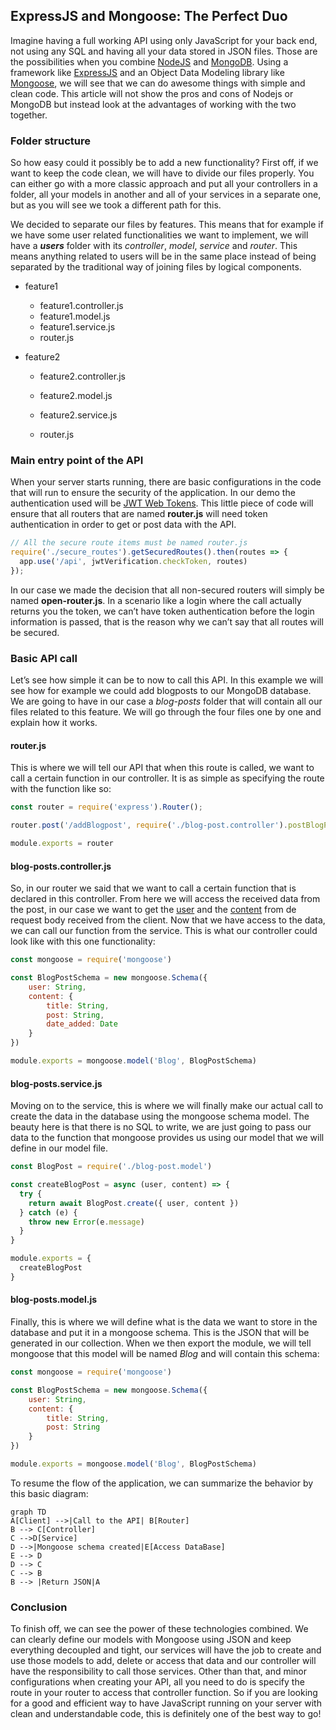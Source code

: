 ## ExpressJS and Mongoose: The Perfect Duo

Imagine having a full working API using only JavaScript for your back end, not using any SQL and having all your data stored in JSON files. Those are the possibilities when you combine [NodeJS](https://nodejs.org/en/) and [MongoDB](https://www.mongodb.com/). Using a framework like [ExpressJS](https://expressjs.com/) and an Object Data Modeling library like [Mongoose](https://mongoosejs.com/), we will see that we can do awesome things with simple and clean code. This article will not show the pros and cons of Nodejs or MongoDB but instead look at the advantages of working with the two together.



### Folder structure

So how easy could it possibly be to add a new functionality? First off, if we want to keep the code clean, we will have to divide our files properly. You can either go with a more classic approach and put all your controllers in a folder, all your models in another and all of your services in a separate one, but as you will see we took a different path for this.

We decided to separate our files by features. This means that for example if we have some user related functionalities we want to implement, we will have a ***users*** folder with its *controller*, *model*, *service* and *router*. This means anything related to users will be in the same place instead of being separated by the traditional way of joining files by logical components.

- feature1

  - feature1.controller.js
  - feature1.model.js
  - feature1.service.js
  - router.js

- feature2

  - feature2.controller.js

  - feature2.model.js

  - feature2.service.js

  - router.js

    

### Main entry point of the API

When your server starts running, there are basic configurations in the code that will run
to ensure the security of the application. In our demo the authentication used will be [JWT Web Tokens](https://jwt.io/). This little piece of code will ensure that all routers that are named **router.js** will need token authentication in order to get or post data with the API.

```javascript
// All the secure route items must be named router.js
require('./secure_routes').getSecuredRoutes().then(routes => {
  app.use('/api', jwtVerification.checkToken, routes)
});
```

In our case we made the decision that all non-secured routers will simply be named **open-router.js**. In a scenario like a login where the call actually returns you the token, we can’t
have token authentication before the login information is passed, that is the reason why we can’t say that all routes will be secured.



### Basic API call 

Let’s see how simple it can be to now to call this API. In this example we will see how for example we could add blogposts to our MongoDB database. We are going to have in our case a *blog-posts* folder that will contain all our files related to this feature. We will go through the four files one by one and explain how it works.



#### router.js

This is where we will tell our API that when this route is called, we want to call a certain function in our controller. It is as simple as specifying the route with the function like so: 

```javascript
const router = require('express').Router();

router.post('/addBlogpost', require('./blog-post.controller').postBlogPost)

module.exports = router
```



#### blog-posts.controller.js

So, in our router we said that we want to call a certain function that is declared in this controller. From here we will access the received data from the post, in our case we want to get the <u>user</u> and the <u>content</u> from de request body received from the client. Now that we have access to the data, we can call our function from the service. This is what our controller could look like with this one functionality:

```javascript
const mongoose = require('mongoose')

const BlogPostSchema = new mongoose.Schema({
    user: String,
    content: {
        title: String,
        post: String,
        date_added: Date
    }
})

module.exports = mongoose.model('Blog', BlogPostSchema)

```



#### blog-posts.service.js

Moving on to the service, this is where we will finally make our actual call to create the data in the database using the mongoose schema model. The beauty here is that there is no SQL to write, we are just going to pass our data to the function that mongoose provides us using our
model that we will define in our model file.

``` javascript
const BlogPost = require('./blog-post.model')

const createBlogPost = async (user, content) => {
  try {
    return await BlogPost.create({ user, content })
  } catch (e) {
    throw new Error(e.message)
  }
}

module.exports = {
  createBlogPost
}

```



#### blog-posts.model.js

Finally, this is where we will define what is the data we want to store in the database and put it in a mongoose schema. This is the JSON that will be generated in our collection. When we then export the module, we will tell mongoose that this model will be named *Blog* and will
contain this schema:

```javascript
const mongoose = require('mongoose')

const BlogPostSchema = new mongoose.Schema({
    user: String,
    content: {
        title: String,
        post: String
    }
})

module.exports = mongoose.model('Blog', BlogPostSchema)

```



To resume the flow of the application, we can summarize the behavior by this basic diagram: 

```mermaid
graph TD
A[Client] -->|Call to the API| B[Router]
B --> C[Controller]
C -->D[Service]
D -->|Mongoose schema created|E[Access DataBase]
E --> D
D --> C
C --> B
B --> |Return JSON|A

```



### Conclusion

To finish off, we can see the power of these technologies combined. We can clearly define our models with Mongoose using JSON and keep everything decoupled and tight, our services will have the job to create and use those models to add, delete or access that data and our controller will have the responsibility to call those services. Other than that, and minor configurations when creating your API, all you need to do is specify the route in your router to access that controller function. So if you are looking for a good and efficient way to have JavaScript running on your server with clean and understandable code, this is definitely one of the best way to go!